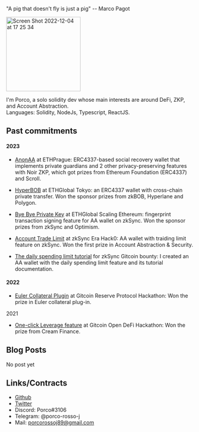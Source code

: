 "A pig that doesn't fly is just a pig" -- Marco Pagot   

<img width="200" alt="Screen Shot 2022-12-04 at 17 25 34" src="https://user-images.githubusercontent.com/88586592/233834908-dea251cc-72a9-4cb4-a984-3eb03d160629.png">  

I'm Porco, a solo solidity dev whose main interests are around DeFi, ZKP, and Account Abstraction.   
Languages: Solidity, NodeJs, Typescript, ReactJS.  

## Past commitments

#### 2023

- [AnonAA](https://github.com/porco-rosso-j/zk-ecdsAA) at ETHPrague: ERC4337-based social recovery wallet that implements private guardians and 2 other privacy-preserving features with Noir ZKP, which got prizes from Ethereum Foundation (ERC4337) and Scroll. 

- [HyperBOB](https://ethglobal.com/showcase/hyperbob-fz6rz) at ETHGlobal Tokyo: an ERC4337 wallet with cross-chain private transfer. Won the sponsor prizes from zkBOB, Hyperlane and Polygon.  

- [Bye Bye Private Key](https://ethglobal.com/showcase/bye-bye-private-key-wm3aa) at ETHGlobal Scaling Ethereum: fingerprint transaction signing feature for AA wallet on zkSync. Won the sponsor prizes from zkSync and Optimism.  

- [Account Trade Limit](https://app.buidlbox.io/projects/nongaswap) at zkSync Era Hack0: AA wallet with traiding limit feature on zkSync. Won the first prize in Account Abstraction & Security. 

- [The daily spending limit tutorial](https://era.zksync.io/docs/dev/tutorials/aa-daily-spend-limit.html) for zkSync Gitcoin bounty: I created an AA wallet with the daily spending limit feature and its tutorial documentation.   

#### 2022
- [Euler Collateral Plugin](https://bounties.gitcoin.co/hackathon/reserve-launch/projects/17467/euler-collateral-plugin) at Gitcoin Reserve Protocol Hackathon: Won the prize in Euler collateral plug-in.    

2021
- [One-click Leverage feature](https://github.com/OneClickLeverage/Cream-Leverage-Contract) at Gitcoin Open DeFi Hackathon: Won the prize from Cream Finance. 

## Blog Posts
No post yet

## Links/Contracts
- [Github](https://github.com/porco-rosso-j)  
- [Twitter](https://twitter.com/porco_rosso_j)  
- Discord: Porco#3106
- Telegram: @porco-rosso-j
- Mail: porcorossoj89@gmail.com
